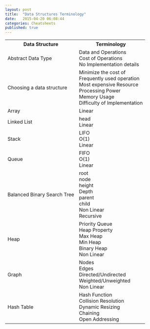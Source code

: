 ```yaml
---
layout: post
title:  "Data Structures Terminology"
date:   2015-04-20 06:08:44
categories: Cheatsheets
published: true
---
```


<div class="panel panel-default">
  <table class="table">
    <tr>
      <th> Data Structure </th>
      <th> Terminology  </th>
    </tr>
    <tr>
      <td> Abstract Data Type </td>
      <td> Data and Operations<br/>
           Cost of Operations<br/>
           No Implementation details <br/>
      </td>
    </tr>
    <tr>
      <td> Choosing a data structure </td>
      <td> Minimize the cost of <br/>
            Frequently used operation<br/>
            Most expensive Resource <br/>
            Processing Power <br/>
            Memory Usage <br/>
            Difficulty of Implementation <br/>
      </td>
    </tr>
    <tr>
      <td> Array </td>
      <td> Linear <br/>
      </td>
    </tr>
    <tr>
      <td> Linked List </td>
      <td> head   <br/>
           Linear
      </td>
    </tr>
    <tr>
      <td> Stack </td>
      <td> LIFO <br/>
           O(1) <br/>
           Linear <br/>
      </td>
    </tr>
    <tr>
      <td> Queue </td>
      <td> FIFO <br/>
           O(1) <br/> 
           Linear <br/>
      </td>
    </tr>
    <tr>
      <td>Balanced Binary Search Tree</td>
      <td> root <br/>
           node <br/>
           height <br/>
           Depth <br/>
           parent <br/>
           child <br/> 
           Non Linear <br/>
           Recursive <br/>
      </td>
    </tr>
    <tr>
      <td>Heap</td>
      <td> Priority Queue <br/>
           Heap Property <br/>
           Max Heap <br/>
           Min Heap <br/>
           Binary Heap <br/>
           Non Linear <br/>
      </td>
    </tr>
    <tr>
      <td>Graph</td>
      <td> Nodes <br/>
           Edges <br/>
           Directed/Undirected <br/>
           Weighted/Unweighted <br/>
           Non Linear <br/>
      </td>
    </tr>
    <tr>
      <td>Hash Table</td>
      <td> Hash Function <br/>
           Collision Resolution  <br/>
           Dynamic Resizing <br/>
           Chaining <br/>
           Open Addressing <br/>
      </td>
    </tr>
  </table>
</div>
